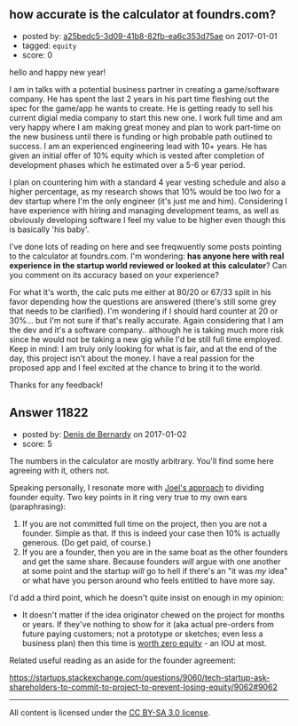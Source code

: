 ## how accurate is the calculator at foundrs.com?

- posted by: [a25bedc5-3d09-41b8-82fb-ea6c353d75ae](https://stackexchange.com/users/64840/a25bedc5-3d09-41b8-82fb-ea6c353d75ae) on 2017-01-01
- tagged: `equity`
- score: 0

hello and happy new year!

I am in talks with a potential business partner in creating a game/software company. He has spent the last 2 years in his part time fleshing out the spec for the game/app he wants to create. He is getting ready to sell his current digial media company to start this new one. I work full time and am very happy where I am making great money and plan to work part-time on the new business until there is funding or high probable path outlined to success. I am an experienced engineering lead with 10+ years. He has given an initial offer of 10% equity which is vested after completion of development phases which he estimated over a 5-6 year period.

I plan on countering him with a standard 4 year vesting schedule and also a higher percentage, as my research shows that 10% would be too lwo for a dev startup where I'm the only engineer (it's just me and him). Considering I have experience with hiring and managing development teams, as well as obviously developing software I feel my value to be higher even though this is basically 'his baby'.

I've done lots of reading on here and see freqwuently some posts pointing to the calculator at foundrs.com. I'm wondering: **has anyone here with real experience in the startup world reviewed or looked at this calculator**? Can you comment on its accuracy based on your experience?

For what it's worth, the calc puts me either at 80/20 or 67/33 split in his favor depending how the questions are answered (there's still some grey that needs to be clarified). I'm wondering if I should hard counter at 20 or 30%... but I'm not sure if that's really accurate. Again considering that I am the dev and it's a software company.. although he is taking much more risk since he would not be taking a new gig while I'd be still full time employed. Keep in mind: I am truly only looking for what is fair, and at the end of the day, this project isn't about the money. I have a real passion for the proposed app and I feel excited at the chance to bring it to the world.

Thanks for any feedback!


## Answer 11822

- posted by: [Denis de Bernardy](https://stackexchange.com/users/182468/denis-de-bernardy) on 2017-01-02
- score: 5

The numbers in the calculator are mostly arbitrary. You'll find some here agreeing with it, others not.

Speaking personally, I resonate more with [Joel's approach](https://startups.stackexchange.com/questions/1885/how-much-equity-should-a-partner-with-a-short-term-commitment-be-entitled-to/1886#1886) to dividing founder equity. Two key points in it ring very true to my own ears (paraphrasing):

1. If you are not committed full time on the project, then you are not a founder. Simple as that. If this is indeed your case then 10% is actually generous. (Do get paid, of course.)
2. If you are a founder, then you are in the same boat as the other founders and get the same share. Because founders _will_ argue with one another at some point and the startup _will_ go to hell if there's an "it was _my_ idea" or what have you person around who feels entitled to have more say.

I'd add a third point, which he doesn't quite insist on enough in my opinion:

* It doesn't matter if the idea originator chewed on the project for months or years. If they've nothing to show for it (aka actual pre-orders from future paying customers; not a prototype or sketches; even less a business plan) then this time is [worth zero equity](https://startups.stackexchange.com/questions/7772/how-much-is-an-idea-worth) - an IOU at most.

Related useful reading as an aside for the founder agreement:

https://startups.stackexchange.com/questions/9060/tech-startup-ask-shareholders-to-commit-to-project-to-prevent-losing-equity/9062#9062




---

All content is licensed under the [CC BY-SA 3.0 license](https://creativecommons.org/licenses/by-sa/3.0/).
